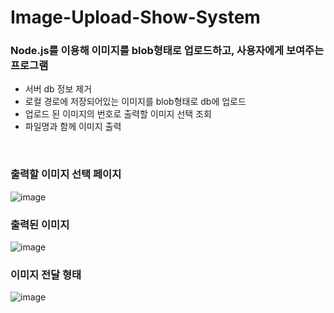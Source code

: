 # Image-Upload-Show-System


### Node.js를 이용해 이미지를 blob형태로 업로드하고, 사용자에게 보여주는 프로그램 

- 서버 db 정보 제거
- 로컬 경로에 저장되어있는 이미지를 blob형태로 db에 업로드
- 업로드 된 이미지의 번호로 출력할 이미지 선택 조회
- 파일명과 함께 이미지 출력 


<br>  

### 출력할 이미지 선택 페이지  
![image](https://user-images.githubusercontent.com/61939286/126975731-4edaa799-dd74-47ba-89a2-8ace3d6acef5.png)

### 출력된 이미지  
![image](https://user-images.githubusercontent.com/61939286/126975830-6393c2d5-12cd-45ae-84ab-66b8501b20cc.png)

### 이미지 전달 형태
![image](https://user-images.githubusercontent.com/61939286/126975872-3a881428-a071-4ca1-993b-7b9d580daa5f.png)

